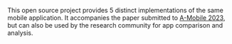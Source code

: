 This open source project provides 5 distinct implementations of the same mobile application. It accompanies the paper submitted to [A-Mobile 2023](https://a-mobile.github.io/), but can also be used by the research community for app comparison and analysis.
